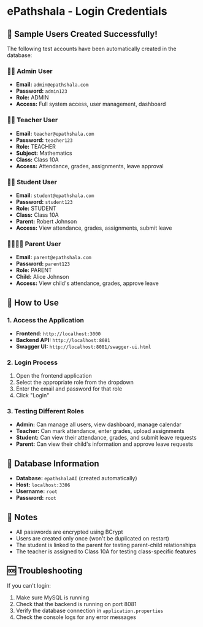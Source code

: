 # ePathshala - Login Credentials

## 🎉 **Sample Users Created Successfully!**

The following test accounts have been automatically created in the database:

### 👨‍💼 **Admin User**
- **Email:** `admin@epathshala.com`
- **Password:** `admin123`
- **Role:** ADMIN
- **Access:** Full system access, user management, dashboard

### 👨‍🏫 **Teacher User**
- **Email:** `teacher@epathshala.com`
- **Password:** `teacher123`
- **Role:** TEACHER
- **Subject:** Mathematics
- **Class:** Class 10A
- **Access:** Attendance, grades, assignments, leave approval

### 👨‍🎓 **Student User**
- **Email:** `student@epathshala.com`
- **Password:** `student123`
- **Role:** STUDENT
- **Class:** Class 10A
- **Parent:** Robert Johnson
- **Access:** View attendance, grades, assignments, submit leave

### 👨‍👩‍👧‍👦 **Parent User**
- **Email:** `parent@epathshala.com`
- **Password:** `parent123`
- **Role:** PARENT
- **Child:** Alice Johnson
- **Access:** View child's attendance, grades, approve leave

## 🚀 **How to Use**

### 1. **Access the Application**
- **Frontend:** `http://localhost:3000`
- **Backend API:** `http://localhost:8081`
- **Swagger UI:** `http://localhost:8081/swagger-ui.html`

### 2. **Login Process**
1. Open the frontend application
2. Select the appropriate role from the dropdown
3. Enter the email and password for that role
4. Click "Login"

### 3. **Testing Different Roles**
- **Admin:** Can manage all users, view dashboard, manage calendar
- **Teacher:** Can mark attendance, enter grades, upload assignments
- **Student:** Can view their attendance, grades, and submit leave requests
- **Parent:** Can view their child's information and approve leave requests

## 🔧 **Database Information**
- **Database:** `epathshalaAI` (created automatically)
- **Host:** `localhost:3306`
- **Username:** `root`
- **Password:** `root`

## 📝 **Notes**
- All passwords are encrypted using BCrypt
- Users are created only once (won't be duplicated on restart)
- The student is linked to the parent for testing parent-child relationships
- The teacher is assigned to Class 10A for testing class-specific features

## 🆘 **Troubleshooting**
If you can't login:
1. Make sure MySQL is running
2. Check that the backend is running on port 8081
3. Verify the database connection in `application.properties`
4. Check the console logs for any error messages 